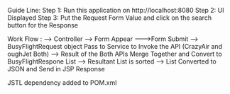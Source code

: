 


Guide Line: 
Step 1: Run this application on http://localhost:8080
Step 2: UI Displayed
Step 3: Put the Request Form Value and click on the search button for the Response



 Work Flow :
   --> Controller --> Form Appear --->Form Submit
   --> BusyFlightRequest object Pass to Service to Invoke the API (CrazyAir and oughJet Both) 
   --> Result of the Both APIs Merge Together and Convert to BusyFlightRespone List
   --> Resultant List is sorted --> List Converted to JSON and Send in JSP Response 

JSTL dependency added to POM.xml
 
   
  
                        